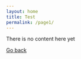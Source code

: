 ```yaml
---
layout: home
title: Test
permalink: /page1/
---
```

There is no content here yet

[Go back](../index.md)
